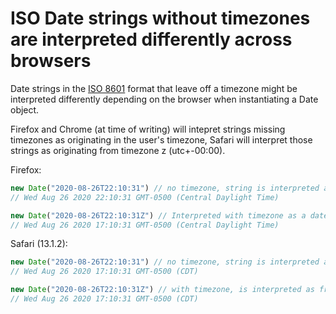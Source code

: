 # ISO Date strings without timezones are interpreted differently across browsers

Date strings in the [ISO 8601](https://en.wikipedia.org/wiki/ISO_8601) format that leave off a timezone might be interpreted differently depending on the browser when instantiating a Date object.

Firefox and Chrome (at time of writing) will intepret strings missing timezones as originating in the user's timezone, Safari will interpret those strings as originating from timezone z (utc+-00:00). 

Firefox:
```js
new Date("2020-08-26T22:10:31") // no timezone, string is interpreted as from users locale 
// Wed Aug 26 2020 22:10:31 GMT-0500 (Central Daylight Time)

new Date("2020-08-26T22:10:31Z") // Interpreted with timezone as a date string from Z (utc+-00:00)
// Wed Aug 26 2020 17:10:31 GMT-0500 (Central Daylight Time)
```

Safari (13.1.2):
```js
new Date("2020-08-26T22:10:31") // no timezone, string is interpreted as from timezone Z (utc+-00:00)
// Wed Aug 26 2020 17:10:31 GMT-0500 (CDT)

new Date("2020-08-26T22:10:31Z") // with timezone, is interpreted as from timezone Z (utc+-00:00)
// Wed Aug 26 2020 17:10:31 GMT-0500 (CDT)
```
